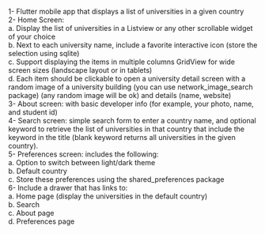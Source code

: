 1- Flutter mobile app that displays a list of universities in a given country  
2- Home Screen:  
    a. Display the list of universities in a Listview or any other scrollable widget of your choice  
    b. Next to each university name, include a favorite interactive icon (store the selection using
    sqlite)  
    c. Support displaying the items in multiple columns GridView for wide screen sizes (landscape
    layout or in tablets)  
    d. Each item should be clickable to open a university detail screen with a random image of a
    university building (you can use network_image_search package) (any random image will be
    ok) and details (name, website)  
3- About screen: with basic developer info (for example, your photo, name, and student id)  
4- Search screen: simple search form to enter a country name, and optional keyword to retrieve the
list of universities in that country that include the keyword in the title (blank keyword returns all
universities in the given country).  
5- Preferences screen: includes the following:  
    a. Option to switch between light/dark theme  
    b. Default country  
    c. Store these preferences using the shared_preferences package  
6- Include a drawer that has links to:  
    a. Home page (display the universities in the default country)  
    b. Search  
    c. About page  
    d. Preferences page  

